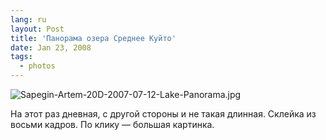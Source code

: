 ```yaml
---
lang: ru
layout: Post
title: 'Панорама озера Среднее Куйто'
date: Jan 23, 2008
tags:
  - photos
---
```


![Sapegin-Artem-20D-2007-07-12-Lake-Panorama.jpg](photo://1237)

На этот раз дневная, с другой стороны и не такая длинная. Склейка из восьми кадров. По клику — большая картинка.
